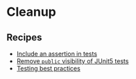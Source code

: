 # Cleanup

## Recipes

* [Include an assertion in tests](testsshouldincludeassertions)
* [Remove `public` visibility of JUnit5 tests](testsshouldnotbepublic)
* [Testing best practices](bestpractices)


